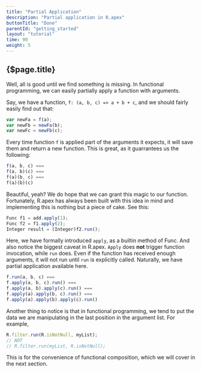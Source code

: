 ```yaml
---
title: "Partial Application"
description: "Partial application in R.apex"
buttonTitle: "Done"
parentId: "getting_started"
layout: "tutorial"
time: 90
weight: 5
---
```


## {$page.title}

Well, all is good until we find something is missing. In functional programming, we can easily partially apply a function with arguments.

Say, we have a function, `f: (a, b, c) => a + b + c`, and we should fairly easily find out that:

```javascript
var newFa = f(a);
var newFb = newFa(b);
var newFc = newFb(c);
```

Every time function `f` is applied part of the arguments it expects, it will save them and return a new function. This is great, as it guarrantees us the following:

```javascript
f(a, b, c) ===
f(a, b)(c) ===
f(a)(b, c) ===
f(a)(b)(c)
```

Beautiful, yeah? We do hope that we can grant this magic to our function. Fortunately, R.apex has always been built with this idea in mind and implementing this is nothing but a piece of cake. See this:

```javascript
Func f1 = add.apply(1);
Func f2 = f1.apply(2);
Integer result = (Integer)f2.run();
```

Here, we have formally introduced `apply`, as a builtin method of Func. And also notice the biggest caveat in R.apex. `Apply` does **not** trigger function invocation, while `run` does. Even if the function has received enough arguments, it will not run until `run` is explicitly called. Naturally, we have partial application available here.

```javascript
f.run(a, b, c) ===
f.apply(a, b, c).run() ===
f.apply(a, b).apply(c).run() ===
f.apply(a).apply(b, c).run() ===
f.apply(a).apply(b).apply(c).run()
```

Another thing to notice is that in functional programming, we tend to put the data we are manipulating in the last position in the argument list. For example,

```javascript
R.filter.run(R.isNotNull, myList);
// NOT
// R.filter.run(myList, R.isNotNull);
```

This is for the convenience of functional composition, which we will cover in the next section.
